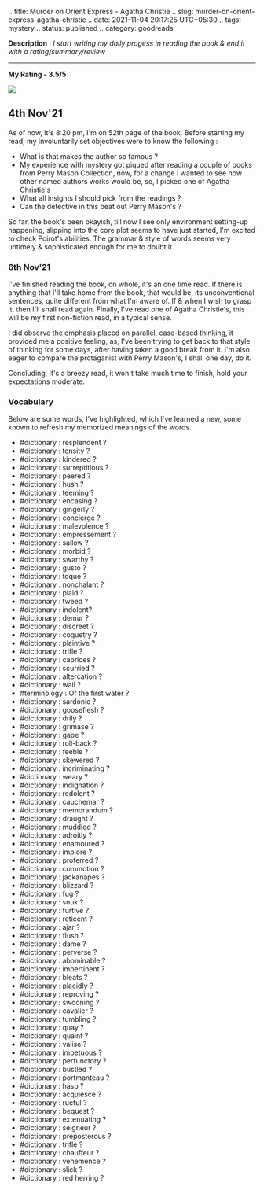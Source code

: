 .. title: Murder on Orient Express - Agatha Christie
.. slug: murder-on-orient-express-agatha-christie
.. date: 2021-11-04 20:17:25 UTC+05:30
.. tags: mystery
.. status: published
.. category: goodreads

**Description** : *I start writing my daily  progess  in reading the book & end it with a rating/summary/review*

***

**My Rating - 3.5/5**

![](https://i.pinimg.com/564x/b3/10/b2/b310b2b773145542aebd7ee7afeb572e.jpg)

## 4th Nov'21
As of now, it's 8:20 pm, I'm on 52th page of the book. Before starting my read, my involuntarily set objectives were to know the following :
-   What is that makes the author so famous ? 
-   My experience with mystery got piqued after reading a couple of books from Perry Mason Collection, now, for a change I wanted to see how other named authors works would be, so, I picked one of Agatha Christie's    
-   What all insights I should pick from the readings ?    
-   Can the detective in this beat out Perry Mason's ?
    
So far, the book's been okayish, till now I see only environment setting-up happening, slipping into the core plot seems to have just started, I'm excited to check Poirot's abilities. The grammar & style of words seems very untimely & sophisticated enough for me to doubt it.

### 6th Nov'21

I've finished reading the book, on whole, it's an one time read. If there is anything that I'll take home from the book, that would be, its unconventional sentences, quite different from what I'm aware of. If & when I wish to grasp it, then I'll shall read again. Finally, I've read one of Agatha Christie's, this will be my first non-fiction read, in a typical sense.

I did observe the emphasis placed on parallel, case-based thinking, it provided me a positive feeling, as, I've been trying to get back to that style of thinking for some days, after having taken a good break from it. I'm also eager to compare the protaganist with Perry Mason's, I shall one day, do it.

Concluding, It's a breezy read, it won't take much time to finish, hold your expectations moderate.

### Vocabulary 
Below are some words, I've highlighted, which I've learned a new, some known to refresh my memorized meanings of the words.
- #dictionary : resplendent ?
- #dictionary : tensity ?
- #dictionary : kindered ?
- #dictionary : surreptitious ?
- #dictionary : peered ?
- #dictionary : hush ?
- #dictionary : teeming ?
- #dictionary : encasing ?
- #dictionary : gingerly ?
- #dictionary : concierge ?
- #dictionary : malevolence ?
- #dictionary : empressement ?
- #dictionary : sallow ?
- #dictionary : morbid ?
- #dictionary : swarthy ?
- #dictionary : gusto ?
- #dictionary : toque ?
- #dictionary : nonchalant ?
- #dictionary : plaid ?
- #dictionary : tweed ?
- #dictionary : indolent?
- #dictionary : demur ?
- #dictionary : discreet ?
- #dictionary : coquetry ?
- #dictionary : plaintive ?
- #dictionary : trifle ?
- #dictionary : caprices ?
- #dictionary : scurried ?
- #dictionary : altercation ?
- #dictionary : wail ?
- #terminology : Of the first water ?
- #dictionary : sardonic ?
- #dictionary : gooseflesh ?
- #dictionary : drily ?
- #dictionary : grimase ?
- #dictionary : gape ?
- #dictionary : roll-back ?
- #dictionary : feeble ?
- #dictionary : skewered ?
- #dictionary : incriminating ?
- #dictionary : weary ?
- #dictionary : indignation ?
- #dictionary : redolent ?
- #dictionary : cauchemar ?
- #dictionary : memorandum ?
- #dictionary : draught ?
- #dictionary : muddled ?
- #dictionary : adroitly ?
- #dictionary : enamoured ?
- #dictionary : implore ?
- #dictionary : proferred ?
- #dictionary : commotion ?
- #dictionary : jackanapes ?
- #dictionary : blizzard ?
- #dictionary : fug ?
- #dictionary : snuk ?
- #dictionary : furtive ?
- #dictionary : reticent ?
- #dictionary : ajar ?
- #dictionary : flush ?
- #dictionary : dame ?
- #dictionary : perverse ?
- #dictionary : abominable ?
- #dictionary : impertinent ?
- #dictionary : bleats ?
- #dictionary : placidly ?
- #dictionary : reproving ?
- #dictionary : swooning ?
- #dictionary : cavalier ?
- #dictionary : tumbling ?
- #dictionary : quay ?
- #dictionary : quaint ?
- #dictionary : valise ?
- #dictionary : impetuous ?
- #dictionary : perfunctory ?
- #dictionary : bustled ?
- #dictionary : portmanteau ?
- #dictionary : hasp ?
- #dictionary : acquiesce ?
- #dictionary : rueful ?
- #dictionary : bequest ?
- #dictionary : extenuating ?
- #dictionary : seigneur ?
- #dictionary : preposterous ?
- #dictionary : trifle ?
- #dictionary : chauffeur ?
- #dictionary : vehemence ?
- #dictionary : slick ?
- #dictionary : red herring ?